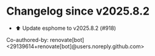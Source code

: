 # Changelog since v2025.8.2
- ⬆️ Update esphome to v2025.8.2 (#918)

Co-authored-by: renovate[bot] <29139614+renovate[bot]@users.noreply.github.com> 
